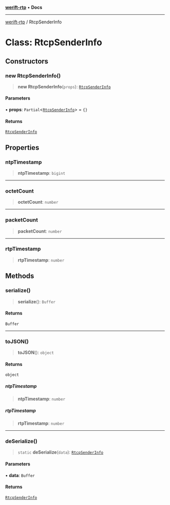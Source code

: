 [**werift-rtp**](../README.md) • **Docs**

***

[werift-rtp](../globals.md) / RtcpSenderInfo

# Class: RtcpSenderInfo

## Constructors

### new RtcpSenderInfo()

> **new RtcpSenderInfo**(`props`): [`RtcpSenderInfo`](RtcpSenderInfo.md)

#### Parameters

• **props**: `Partial`\<[`RtcpSenderInfo`](RtcpSenderInfo.md)\> = `{}`

#### Returns

[`RtcpSenderInfo`](RtcpSenderInfo.md)

## Properties

### ntpTimestamp

> **ntpTimestamp**: `bigint`

***

### octetCount

> **octetCount**: `number`

***

### packetCount

> **packetCount**: `number`

***

### rtpTimestamp

> **rtpTimestamp**: `number`

## Methods

### serialize()

> **serialize**(): `Buffer`

#### Returns

`Buffer`

***

### toJSON()

> **toJSON**(): `object`

#### Returns

`object`

##### ntpTimestamp

> **ntpTimestamp**: `number`

##### rtpTimestamp

> **rtpTimestamp**: `number`

***

### deSerialize()

> `static` **deSerialize**(`data`): [`RtcpSenderInfo`](RtcpSenderInfo.md)

#### Parameters

• **data**: `Buffer`

#### Returns

[`RtcpSenderInfo`](RtcpSenderInfo.md)
